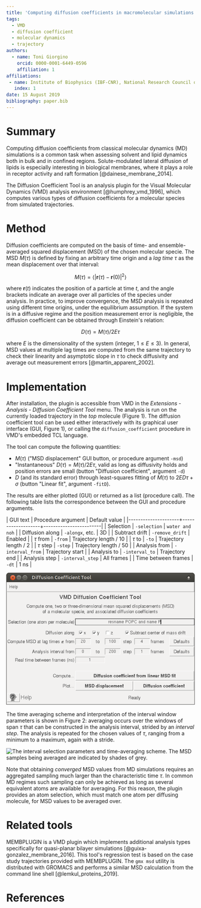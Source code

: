 ```yaml
---
title: 'Computing diffusion coefficients in macromolecular simulations: the Diffusion Coefficient Tool for VMD'
tags:
  - VMD
  - diffusion coefficient
  - molecular dynamics
  - trajectory
authors:
  - name: Toni Giorgino
    orcid: 0000-0001-6449-0596
    affiliation: 1
affiliations:
 - name: Institute of Biophysics (IBF-CNR), National Research Council of Italy
   index: 1
date: 15 August 2019
bibliography: paper.bib
---
```


# Summary

Computing diffusion coefficients from classical molecular dynamics
(MD) simulations is a common task when assessing solvent and lipid
dynamics both in bulk and in confined regions. Solute-modulated
lateral diffusion of lipids is especially interesting in biological
membranes, where it plays a role in receptor activity and raft
formation [@dainese_membrane_2014].

The Diffusion Coefficient Tool is an analysis plugin for the Visual
Molecular Dynamics (VMD) analysis environment [@humphrey_vmd_1996],
which computes various types of diffusion coefficients for a molecular
species from simulated trajectories.


# Method

Diffusion coefficients are computed on the basis of time- and
ensemble-averaged squared displacement (MSD) of the chosen molecular
specie.  The MSD $M(\tau)$ is defined by fixing an arbitrary time
origin and a *lag time* $\tau$ as the mean displacement over that
interval:

$$ M(\tau) = \langle | \mathbf r (\tau) - \mathbf r(0) |^2 \rangle $$

where $\mathbf r(t)$ indicates the position of a particle at time $t$,
and the angle brackets indicate an average over all particles of the
species under analysis. In practice, to improve convergence, the MSD
analysis is repeated using different time origins, under the
equilibrium assumption.  If the system is in a diffusive regime and
the position measurement error is negligible, the diffusion
coefficient can be obtained through Einstein's relation:

$$ D(\tau) = M(\tau) / 2E\tau $$

where $E$ is the dimensionality of the system (integer, $1 \leq E \leq 3$). 
In general, MSD values at multiple lag times are computed from the
same trajectory to check their linearity and asymptotic slope in
$\tau$ to check diffusivity and average out measurement errors
[@martin_apparent_2002].




# Implementation

After installation, the plugin is accessible from VMD in the *Extensions -
Analysis - Diffusion Coefficient Tool* menu. The analysis is run on the
currently loaded trajectory in the *top* molecule (Figure 1).
The diffusion coefficient tool can be used either interactively with
its graphical user interface (GUI, Figure 1), or calling the 
`diffusion_coefficient` procedure in VMD's embedded TCL language.

The tool can compute the following quantities:

 * $M(\tau)$ ("MSD displacement" GUI button, or procedure argument `-msd`) 
 * "Instantaneous" $D(\tau) = M(\tau)/2E\tau$, valid as long as diffusivity holds and position errors are small (button "Diffusion coefficient", argument `-d`) 
 * $D$ (and its standard error) through least-squares fitting of $M(\tau)$ to $2 E D \tau + \sigma$  (button "Linear fit", argument `-fitD`).
 
The results are either plotted (GUI) or returned as a list (procedure
call).  The following table lists the correspondence between the GUI
and procedure arguments.


| GUI text            | Procedure argument | Default value          |
|---------------------+-------------------+------------------------|
| Selection           | `-selection`      | `water and noh`        |
| Diffusion along     | `-alongx`, etc.   | 3D                     |
| Subtract drift      | `-remove_drift`   | Enabled                |
| $\tau$ from         | `-from`           | Trajectory length / 10 |
| $\tau$ to           | `-to`             | Trajectory length / 2  |
| $\tau$ step         | `-step`           | Trajectory length / 50 |
| Analysis from       | `-interval_from`  | Trajectory start       |
| Analysis to         | `-interval_to`    | Trajectory end         |
| Analysis step       | `-interval_step`  | All frames             |
| Time between frames | `-dt`             | 1 ns                   |



![The main window of Diffusion Coefficient Tool](gui.png)


The time averaging scheme and interpretation of the interval window
parameters is shown in Figure 2: averaging occurs over the windows of
span $\tau$ that can be constructed in the analysis interval, strided
by an *interval step*. The analysis is repeated for the chosen values
of $\tau$, ranging from a minimum to a maximum, again with a stride.

![The interval selection parameters and time-averaging scheme. The MSD
samples being averaged are indicated by shades of grey.](drawing.svg)

Note that obtaining *converged* MSD values from MD simulations requires
an aggregated sampling much larger than the characteristic time $\tau$.
In common MD regimes such sampling can only be achieved as long
as several equivalent atoms are available for averaging.  For this
reason, the plugin provides an atom selection, which must match one
atom per diffusing molecule, for MSD values to be averaged over.



# Related tools

MEMBPLUGIN is a VMD plugin which implements additional analysis types
specifically for quasi-planar bilayer simulations
[@guixa-gonzalez_membrane_2016]. This tool's regression test is based
on the case study trajectories provided with MEMBPLUGIN.
The `gmx msd`  utility is distributed with GROMACS and
performs a similar MSD calculation from the command line shell
[@lemkul_proteins_2019].



# References
